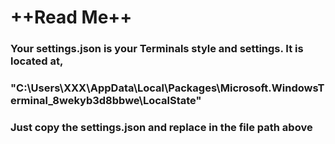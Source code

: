 # **++Read Me++**

### Your settings.json is your Terminals style and settings. It is located at,
### "C:\Users\XXX\AppData\Local\Packages\Microsoft.WindowsTerminal_8wekyb3d8bbwe\LocalState"


### Just copy the settings.json and replace in the file path above